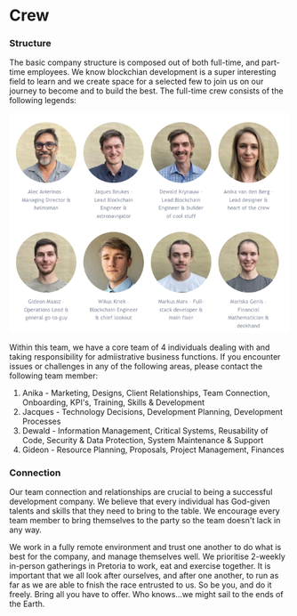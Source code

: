 # Crew

### Structure

The basic company structure is composed out of both full-time, and part-time employees. We know blockchian development is a super interesting field to learn and we create space for a selected few to join us on our journey to become and to build the best. The full-time crew consists of the following legends:

![](../.gitbook/assets/image.png)

Within this team, we have a core team of 4 individuals dealing with and taking responsibility for admiistrative business functions. If you encounter issues or challenges in any of the following areas, please contact the following team member:

1. Anika - Marketing, Designs, Client Relationships, Team Connection, Onboarding, KPI's, Training, Skills & Development
2. Jacques - Technology Decisions, Development Planning, Development Processes
3. Dewald - Information Management, Critical Systems, Reusability of Code, Security & Data Protection, System Maintenance & Support
4. Gideon - Resource Planning, Proposals, Project Management, Finances&#x20;

### Connection

Our team connection and relationships are crucial to being a successful development company. We believe that every individual has God-given talents and skills that they need to bring to the table. We encourage every team member to bring themselves to the party so the team doesn't lack in any way.&#x20;

We work in a fully remote environment and trust one another to do what is best for the company, and manage themselves well. We prioritise 2-weekly in-person gatherings in Pretoria to work, eat and exercise together. It is important that we all look after ourselves, and after one another, to run as far as we are able to fnish the race entrusted to us. So be you, and do it freely. Bring all you have to offer. Who knows...we might sail to the ends of the Earth.
